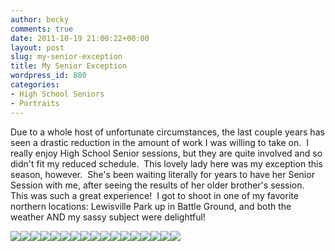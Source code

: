 ```yaml
---
author: becky
comments: true
date: 2011-10-19 21:00:22+00:00
layout: post
slug: my-senior-exception
title: My Senior Exception
wordpress_id: 880
categories:
- High School Seniors
- Portraits
---
```


Due to a whole host of unfortunate circumstances, the last couple years has seen a drastic reduction in the amount of work I was willing to take on.  I really enjoy High School Senior sessions, but they are quite involved and so didn't fit my reduced schedule.  This lovely lady here was my exception this season, however.  She's been waiting literally for years to have her Senior Session with me, after seeing the results of her older brother's session.  This was such a great experience!  I got to shoot in one of my favorite northern locations: Lewisville Park up in Battle Ground, and both the weather AND my sassy subject were delightful!




[![](http://beta.beckyjenson.com/wp-content/uploads/2011/10/blog-September11-0007.jpg)](http://beta.beckyjenson.com/wp-content/uploads/2011/10/blog-September11-0007.jpg)[![](http://beta.beckyjenson.com/wp-content/uploads/2011/10/blog-September11-0008.jpg)](http://beta.beckyjenson.com/wp-content/uploads/2011/10/blog-September11-0008.jpg)[![](http://beta.beckyjenson.com/wp-content/uploads/2011/10/blog-September11-0009.jpg)](http://beta.beckyjenson.com/wp-content/uploads/2011/10/blog-September11-0009.jpg)[![](http://beta.beckyjenson.com/wp-content/uploads/2011/10/blog-September11-0010.jpg)](http://beta.beckyjenson.com/wp-content/uploads/2011/10/blog-September11-0010.jpg)[![](http://beta.beckyjenson.com/wp-content/uploads/2011/10/blog-September11-0011.jpg)](http://beta.beckyjenson.com/wp-content/uploads/2011/10/blog-September11-0011.jpg)[![](http://beta.beckyjenson.com/wp-content/uploads/2011/10/blog-September11-0012.jpg)](http://beta.beckyjenson.com/wp-content/uploads/2011/10/blog-September11-0012.jpg)[![](http://beta.beckyjenson.com/wp-content/uploads/2011/10/blog-September11-0013.jpg)](http://beta.beckyjenson.com/wp-content/uploads/2011/10/blog-September11-0013.jpg)[![](http://beta.beckyjenson.com/wp-content/uploads/2011/10/blog-September11-0014.jpg)](http://beta.beckyjenson.com/wp-content/uploads/2011/10/blog-September11-0014.jpg)[![](http://beta.beckyjenson.com/wp-content/uploads/2011/10/blog-September11-0015.jpg)](http://beta.beckyjenson.com/wp-content/uploads/2011/10/blog-September11-0015.jpg)[![](http://beta.beckyjenson.com/wp-content/uploads/2011/10/blog-September11-0016.jpg)](http://beta.beckyjenson.com/wp-content/uploads/2011/10/blog-September11-0016.jpg)[![](http://beta.beckyjenson.com/wp-content/uploads/2011/10/blog-September11-0017.jpg)](http://beta.beckyjenson.com/wp-content/uploads/2011/10/blog-September11-0017.jpg)[![](http://beta.beckyjenson.com/wp-content/uploads/2011/10/blog-September11-0003.jpg)](http://beta.beckyjenson.com/wp-content/uploads/2011/10/blog-September11-0003.jpg)[![](http://beta.beckyjenson.com/wp-content/uploads/2011/10/blog-September11-0001.jpg)](http://beta.beckyjenson.com/wp-content/uploads/2011/10/blog-September11-0001.jpg)[![](http://beta.beckyjenson.com/wp-content/uploads/2011/10/blog-September11-0002.jpg)](http://beta.beckyjenson.com/wp-content/uploads/2011/10/blog-September11-0002.jpg)[![](http://beta.beckyjenson.com/wp-content/uploads/2011/10/blog-September11-0005.jpg)](http://beta.beckyjenson.com/wp-content/uploads/2011/10/blog-September11-0005.jpg)[![](http://beta.beckyjenson.com/wp-content/uploads/2011/10/blog-September11-0004.jpg)](http://beta.beckyjenson.com/wp-content/uploads/2011/10/blog-September11-0004.jpg)[![](http://beta.beckyjenson.com/wp-content/uploads/2011/10/blog-September11-0006.jpg)](http://beta.beckyjenson.com/wp-content/uploads/2011/10/blog-September11-0006.jpg)
